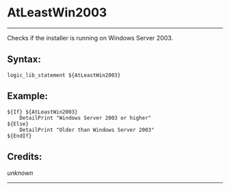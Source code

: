 # AtLeastWin2003

---

Checks if the installer is running on Windows Server 2003.

## Syntax:

	logic_lib_statement ${AtLeastWin2003}

## Example:

	${If} ${AtLeastWin2003}
		DetailPrint "Windows Server 2003 or higher"
	${Else}
		DetailPrint "Older than Windows Server 2003"
	${EndIf}

## Credits:

*unknown*

---
